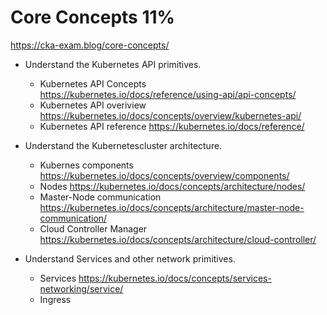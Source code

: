 # Core Concepts 11%
https://cka-exam.blog/core-concepts/

* Understand the Kubernetes API primitives.
  * Kubernetes API Concepts
 https://kubernetes.io/docs/reference/using-api/api-concepts/
  * Kubernetes API overiview
  https://kubernetes.io/docs/concepts/overview/kubernetes-api/
  * Kubernetes API reference
  https://kubernetes.io/docs/reference/


* Understand the Kubernetescluster architecture.
  * Kubernes components https://kubernetes.io/docs/concepts/overview/components/
  * Nodes https://kubernetes.io/docs/concepts/architecture/nodes/
  * Master-Node communication https://kubernetes.io/docs/concepts/architecture/master-node-communication/
  * Cloud Controller Manager https://kubernetes.io/docs/concepts/architecture/cloud-controller/

* Understand Services and other network primitives.
  * Services https://kubernetes.io/docs/concepts/services-networking/service/
  * Ingress 